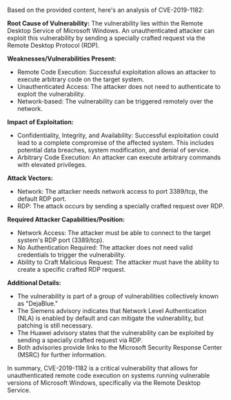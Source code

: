 Based on the provided content, here's an analysis of CVE-2019-1182:

**Root Cause of Vulnerability:**
The vulnerability lies within the Remote Desktop Service of Microsoft Windows. An unauthenticated attacker can exploit this vulnerability by sending a specially crafted request via the Remote Desktop Protocol (RDP).

**Weaknesses/Vulnerabilities Present:**
- Remote Code Execution: Successful exploitation allows an attacker to execute arbitrary code on the target system.
- Unauthenticated Access: The attacker does not need to authenticate to exploit the vulnerability.
- Network-based: The vulnerability can be triggered remotely over the network.

**Impact of Exploitation:**
- Confidentiality, Integrity, and Availability: Successful exploitation could lead to a complete compromise of the affected system. This includes potential data breaches, system modification, and denial of service.
- Arbitrary Code Execution: An attacker can execute arbitrary commands with elevated privileges.

**Attack Vectors:**
- Network: The attacker needs network access to port 3389/tcp, the default RDP port.
- RDP: The attack occurs by sending a specially crafted request over RDP.

**Required Attacker Capabilities/Position:**
- Network Access: The attacker must be able to connect to the target system's RDP port (3389/tcp).
- No Authentication Required: The attacker does not need valid credentials to trigger the vulnerability.
- Ability to Craft Malicious Request: The attacker must have the ability to create a specific crafted RDP request.

**Additional Details:**
- The vulnerability is part of a group of vulnerabilities collectively known as "DejaBlue."
- The Siemens advisory indicates that Network Level Authentication (NLA) is enabled by default and can mitigate the vulnerability, but patching is still necessary.
- The Huawei advisory states that the vulnerability can be exploited by sending a specially crafted request via RDP.
- Both advisories provide links to the Microsoft Security Response Center (MSRC) for further information.

In summary, CVE-2019-1182 is a critical vulnerability that allows for unauthenticated remote code execution on systems running vulnerable versions of Microsoft Windows, specifically via the Remote Desktop Service.